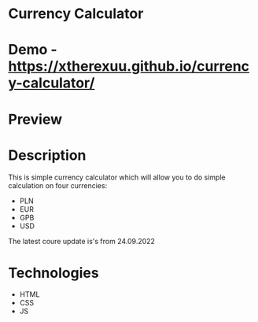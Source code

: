 # Currency Calculator

# Demo - https://xtherexuu.github.io/currency-calculator/

# Preview



# Description

This is simple currency calculator which will allow you to do simple calculation on four currencies:
- PLN
- EUR
- GPB
- USD

The latest coure update is's from 24.09.2022

# Technologies
- HTML
- CSS
- JS
